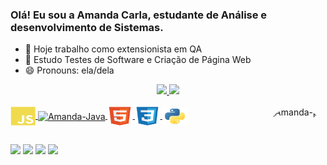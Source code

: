 ###  Olá! Eu sou a Amanda Carla, estudante de Análise e desenvolvimento de Sistemas.

- 🔭 Hoje trabalho como extensionista em QA
- 🌱 Estudo Testes de Software  e Criação de Página Web
- 😄 Pronouns:  ela/dela

<div align="center">
  <a href="https://github.com/amanda-carla">
  <img height="180em" src="https://github-readme-stats.vercel.app/api?username=amanda-carla&show_icons=true&theme=dracula&include_all_commits=true&count_private=true"/>
  <img height="180em" src="https://github-readme-stats.vercel.app/api/top-langs/?username=amanda-carla&layout=compact&langs_count=7&theme=dracula"/>
</div>

<div style="display: inline_block"><br>
  <img align="center" alt="Amanda-Js" height="30" width="40" src="https://raw.githubusercontent.com/devicons/devicon/master/icons/javascript/javascript-plain.svg">
<img align="center" alt="Amanda-Java" height="30" width="40" 
 src="https://cdn.jsdelivr.net/gh/devicons/devicon/icons/java/java-original.svg" />
 <img align="center" alt="Amanda-HTML" height="30" width="40" <img
  <img align="center" alt="Amanda-HTML" height="30" width="40" 
src="https://raw.githubusercontent.com/devicons/devicon/master/icons/html5/html5-original.svg">
  <img align="center" alt="Amanda-CSS" height="30" width="40" src="https://raw.githubusercontent.com/devicons/devicon/master/icons/css3/css3-original.svg">
  <img align="center" alt="Amanda-Python" height="30" width="40" src="https://raw.githubusercontent.com/devicons/devicon/master/icons/python/python-original.svg">
  <img align="right" alt="Amanda-pic" height="150" style="border-radius:50px;" src="https://media.discordapp.net/attachments/639956127056134178/890373478988013628/Publicacoes_Instagram_1_1.png?width=676&height=676">
</div>
  
##
<div>  
  <a href="https://www.instagram.com/amandaxcarla/" target="_blank"><img src="https://img.shields.io/badge/-Instagram-%23E4405F?style=for-the-badge&logo=instagram&logoColor=white" target="_blank"></a>
 <a href="https://discord.gg/GnTEJheG" target="_blank"><img src="https://img.shields.io/badge/Discord-7289DA?style=for-the-badge&logo=discord&logoColor=white" target="_blank"></a> 
  <a href = "mailto:amandaxcarlasb@gmail.com"><img src="https://img.shields.io/badge/-Gmail-%23333?style=for-the-badge&logo=gmail&logoColor=white" target="_blank"></a>
  <a href="https:"https://www.linkedin.com/in/amanda-carla-brito/" target="_blank"><img src="https://img.shields.io/badge/-LinkedIn-%230077B5?style=for-the-badge&logo=linkedin&logoColor=white" target="_blank"></a> 
</div>  
